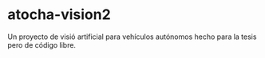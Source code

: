 # atocha-vision2
Un proyecto de visió artificial para vehículos autónomos hecho para la tesis pero de código libre.

